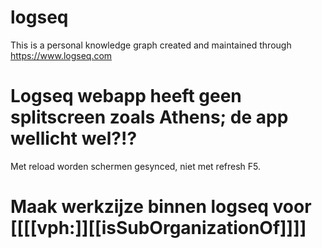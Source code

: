 # logseq
This is a personal knowledge graph created and maintained through https://www.logseq.com
# Logseq webapp heeft geen splitscreen zoals Athens; de app wellicht wel?!?
Met reload worden schermen gesynced, niet met refresh F5.
# Maak werkzijze binnen logseq voor [[[[vph:]][[isSubOrganizationOf]]]]

